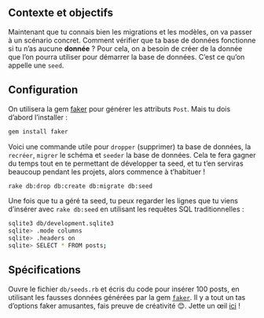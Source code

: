 ## Contexte et objectifs

Maintenant que tu connais bien les migrations et les modèles, on va
passer à un scénario concret. Comment vérifier que ta base de données
fonctionne si tu n’as aucune **donnée** ? Pour cela, on a besoin de
créer de la donnée que l’on pourra utiliser pour démarrer la base de
données. C’est ce qu’on appelle une `seed`.

## Configuration

On utilisera la gem [faker](https://github.com/stympy/faker) pour
générer les attributs `Post`. Mais tu dois d’abord l’installer :

```bash
gem install faker
```

Voici une commande utile pour `dropper` (supprimer) ta base de données,
la `recréer`, `migrer` le schéma et `seeder` la base de données. Cela te
fera gagner du temps tout en te permettant de développer ta seed, et tu
t’en serviras beaucoup pendant les projets, alors commence à
t’habituer !

```bash
rake db:drop db:create db:migrate db:seed
```

Une fois que tu a géré ta seed, tu peux regarder les lignes que tu viens
d’insérer avec `rake db:seed` en utilisant les requêtes SQL
traditionnelles :

```bash
sqlite3 db/development.sqlite3
sqlite> .mode columns
sqlite> .headers on
sqlite> SELECT * FROM posts;
```

## Spécifications

Ouvre le fichier `db/seeds.rb` et écris du code pour insérer 100 posts,
en utilisant les fausses données générées par la gem
[`faker`](https://github.com/stympy/faker). Il y a tout un tas d’options
faker amusantes, fais preuve de créativité 😊. Jette un œil
[ici](https://github.com/stympy/faker#faker) !
